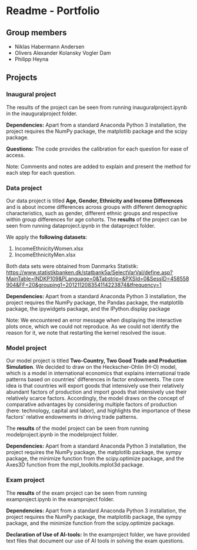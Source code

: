 # Readme - Portfolio

## Group members
- Niklas Habermann Andersen
- Olivers Alexander Kolansky Vogler Dam
- Philipp Heyna

## Projects

### Inaugural project

The results of the project can be seen from running inauguralproject.ipynb in the inauguralproject folder.

**Dependencies:** Apart from a standard Anaconda Python 3 installation, the project requires the NumPy package, the matplotlib package and the scipy package.
    
**Questions:** The code provides the calibration for each question for ease of access.
    
Note: Comments and notes are added to explain and present the method for each step for each question. 

### Data project

Our data project is titled **Age, Gender, Ethnicity and Income Differences** and is about income differences across groups with different demographic characteristics, such as gender, different ethnic groups and respective within group differences for age cohorts. The **results** of the project can be seen from running dataproject.ipynb in the dataproject folder.
    
We apply the **following datasets**:
    
1. IncomeEthnicityWomen.xlsx
2. IncomeEthnicityMen.xlsx
    
Both data sets were obtained from Danmarks Statistik: https://www.statistikbanken.dk/statbank5a/SelectVarVal/define.asp?MainTable=INDKP109&PLanguage=0&Tabstrip=&PXSId=0&SessID=458558904&FF=20&grouping1=201211208354114223874&tfrequency=1
    
**Dependencies:** Apart from a standard Anaconda Python 3 installation, the project requires the NumPy package, the Pandas package, the matplotlib package, the ipywidgets package, and the IPython.display package
    
Note: We encountered an error message when displaying the interactive plots once, which we could not reproduce. As we could not identify the reason for it, we note that restarting the kernel resolved the issue.

### Model project

Our model project is titled **Two-Country, Two Good Trade and Production Simulation**. We decided to draw on the Heckscher-Ohlin (H-O) model, which is a model in international economics that explains international trade patterns based on countries' differences in factor endowments. The core idea is that countries will export goods that intensively use their relatively abundant factors of production and import goods that intensively use their relatively scarce factors. Accordingly, the model draws on the concept of comparative advantages by considering multiple factors of production (here: technology, capital and labor), and highlights the importance of these factors' relative endowments in driving trade patterns.

The **results** of the model project can be seen from running modelproject.ipynb in the modelproject folder.

**Dependencies:** Apart from a standard Anaconda Python 3 installation, the project requires the NumPy package, the matplotlib package, the sympy package, the minimize function from the scipy.optimize package, and the Axes3D function from the mpl_toolkits.mplot3d package.

### Exam project

The **results** of the exam project can be seen from running examproject.ipynb in the examproject folder.

**Dependencies:** Apart from a standard Anaconda Python 3 installation, the project requires the NumPy package, the matplotlib package, the sympy package, and the minimize function from the scipy.optimize package.

**Declaration of Use of AI-tools:** In the examproject folder, we have provided text files that document our use of AI tools in solving the exam questions.



